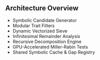 ## Architecture Overview

- Symbolic Candidate Generator
- Modular Trait Filters
- Dynamic Vectorized Sieve
- Infinitesimal Remainder Analysis
- Recursive Decomposition Engine
- GPU-Accelerated Miller-Rabin Tests
- Shared Symbolic Cache & Gap Registry
